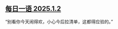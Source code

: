 <!--1735871207000-->
[每日一语 2025.1.2](https://chinadigitaltimes.net/chinese/714616.html)
------

<p>“别看你今天闹得欢，小心今后拉清单，这都得应验的。”</p><p><img decoding="async" src="data:image/svg+xml,%3Csvg%20xmlns='http://www.w3.org/2000/svg'%20viewBox='0%200%200%200'%3E%3C/svg%3E" alt="" data-lazy-src="https://chinadigitaltimes.net/chinese/files/2025/01/25.1.2.jpg"><noscript><img decoding="async" src="https://chinadigitaltimes.net/chinese/files/2025/01/25.1.2.jpg" alt=""></noscript></p><div class="addtoany_share_save_container addtoany_content addtoany_content_bottom"><div class="a2a_kit a2a_kit_size_32 addtoany_list" data-a2a-url="https://chinadigitaltimes.net/chinese/714616.html" data-a2a-title="每日一语 2025.1.2"><a class="a2a_button_facebook" href="https://www.addtoany.com/add_to/facebook?linkurl=https%3A%2F%2Fchinadigitaltimes.net%2Fchinese%2F714616.html&amp;linkname=%E6%AF%8F%E6%97%A5%E4%B8%80%E8%AF%AD%202025.1.2" title="Facebook" rel="nofollow noopener" target="_blank"></a><a class="a2a_button_twitter" href="https://www.addtoany.com/add_to/twitter?linkurl=https%3A%2F%2Fchinadigitaltimes.net%2Fchinese%2F714616.html&amp;linkname=%E6%AF%8F%E6%97%A5%E4%B8%80%E8%AF%AD%202025.1.2" title="Twitter" rel="nofollow noopener" target="_blank"></a><a class="a2a_button_telegram" href="https://www.addtoany.com/add_to/telegram?linkurl=https%3A%2F%2Fchinadigitaltimes.net%2Fchinese%2F714616.html&amp;linkname=%E6%AF%8F%E6%97%A5%E4%B8%80%E8%AF%AD%202025.1.2" title="Telegram" rel="nofollow noopener" target="_blank"></a><a class="a2a_button_reddit" href="https://www.addtoany.com/add_to/reddit?linkurl=https%3A%2F%2Fchinadigitaltimes.net%2Fchinese%2F714616.html&amp;linkname=%E6%AF%8F%E6%97%A5%E4%B8%80%E8%AF%AD%202025.1.2" title="Reddit" rel="nofollow noopener" target="_blank"></a><a class="a2a_button_whatsapp" href="https://www.addtoany.com/add_to/whatsapp?linkurl=https%3A%2F%2Fchinadigitaltimes.net%2Fchinese%2F714616.html&amp;linkname=%E6%AF%8F%E6%97%A5%E4%B8%80%E8%AF%AD%202025.1.2" title="WhatsApp" rel="nofollow noopener" target="_blank"></a><a class="a2a_button_email" href="https://www.addtoany.com/add_to/email?linkurl=https%3A%2F%2Fchinadigitaltimes.net%2Fchinese%2F714616.html&amp;linkname=%E6%AF%8F%E6%97%A5%E4%B8%80%E8%AF%AD%202025.1.2" title="Email" rel="nofollow noopener" target="_blank"></a><a class="a2a_button_copy_link" href="https://www.addtoany.com/add_to/copy_link?linkurl=https%3A%2F%2Fchinadigitaltimes.net%2Fchinese%2F714616.html&amp;linkname=%E6%AF%8F%E6%97%A5%E4%B8%80%E8%AF%AD%202025.1.2" title="Copy Link" rel="nofollow noopener" target="_blank"></a><a class="a2a_dd addtoany_share_save addtoany_share" href="https://www.addtoany.com/share"></a></div></div>
